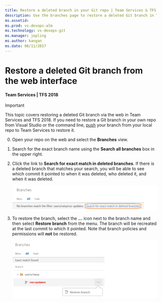 ```yaml
---
title: Restore a deleted branch in your Git repo | Team Services & TFS
description: Use the branches page to restore a deleted Git branch in Team Services or Team Foundation Server
ms.assetid:
ms.prod: vs-devops-alm
ms.technology: vs-devops-git
ms.manager: jepling
ms.author: kangan
ms.date: 08/11/2017
---
```


# Restore a deleted Git branch from the web interface

#### Team Services | TFS 2018

>[!IMPORTANT]
> This topic covers restoring a deleted Git branch via the web in Team Services and TFS 2018. If you need to restore a Git branch in your own repo from Visual Studio or the command line,
[push](tutorial/pushing.md) your branch from your local repo to Team Services to restore it. 

0. Open your repo on the web and select the  **Branches** view.

0. Search for the exact branch name using the **Search all branches** box in the upper right.

0. Click the link to **Search for exact match in deleted branches**. If there is a deleted branch that matches your search, you will be able to see which commit it pointed to when it was deleted,
who deleted it, and when it was deleted.

    ![Search for exact match in deleted branches in the Team Services/TFS web interface](_img/branches/search_deleted_branches.png)

0. To restore the branch, select the **...** icon next to the branch name and then select **Restore branch** from the menu. The branch will be recreated at the last commit to which it pointed.
Note that branch policies and permissions will **not** be restored.

    ![Restore your deleted branch in the Team Services/TFS web interface](_img/branches/restore_deleted_branch.png)